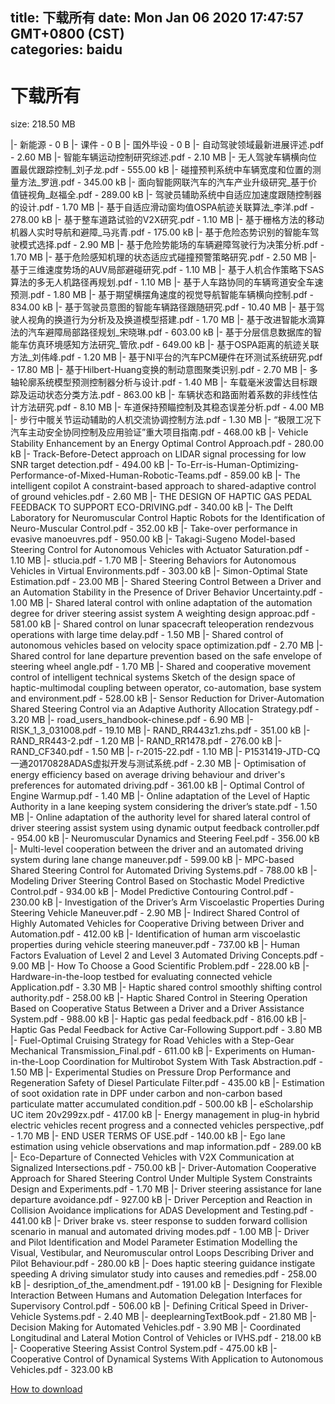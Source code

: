 
title: 下载所有
date: Mon Jan 06 2020 17:47:57 GMT+0800 (CST)    
categories: baidu
---

# 下载所有
size: 218.50 MB
 
 
|- 新能源 - 0 B
|- 课件 - 0 B
|- 国外毕设 - 0 B
|- 自动驾驶领域最新进展评述.pdf - 2.60 MB
|- 智能车辆运动控制研究综述.pdf - 2.10 MB
|- 无人驾驶车辆横向位置最优跟踪控制_刘子龙.pdf - 555.00 kB
|- 碰撞预判系统中车辆宽度和位置的测量方法_罗逍.pdf - 345.00 kB
|- 面向智能网联汽车的汽车产业升级研究_基于价值链视角_赵福全.pdf - 289.00 kB
|- 驾驶员辅助系统中自适应加速度跟随控制器的设计.pdf - 1.70 MB
|- 基于自适应滑动窗均值OSPA航迹关联算法_李洋.pdf - 278.00 kB
|- 基于整车道路试验的V2X研究.pdf - 1.10 MB
|- 基于栅格方法的移动机器人实时导航和避障_马兆青.pdf - 175.00 kB
|- 基于危险态势识别的智能车驾驶模式选择.pdf - 2.90 MB
|- 基于危险势能场的车辆避障驾驶行为决策分析.pdf - 1.70 MB
|- 基于危险感知机理的状态适应式碰撞预警策略研究.pdf - 2.50 MB
|- 基于三维速度势场的AUV局部避碰研究.pdf - 1.10 MB
|- 基于人机合作策略下SAS算法的多无人机路径再规划.pdf - 1.10 MB
|- 基于人车路协同的车辆弯道安全车速预测.pdf - 1.80 MB
|- 基于期望横摆角速度的视觉导航智能车辆横向控制.pdf - 834.00 kB
|- 基于驾驶员意图的智能车辆路径跟随研究.pdf - 10.40 MB
|- 基于驾驶人视角的换道行为分析及及换道模型搭建.pdf - 1.70 MB
|- 基于改进智能水滴算法的汽车避障局部路径规划_宋晓琳.pdf - 603.00 kB
|- 基于分层信息数据库的智能车仿真环境感知方法研究_管欣.pdf - 649.00 kB
|- 基于OSPA距离的航迹关联方法_刘伟峰.pdf - 1.20 MB
|- 基于NI平台的汽车PCM硬件在环测试系统研究.pdf - 17.80 MB
|- 基于Hilbert-Huang变换的制动意图聚类识别.pdf - 2.70 MB
|- 多轴轮廓系统模型预测控制器分析与设计.pdf - 1.40 MB
|- 车载毫米波雷达目标跟踪及运动状态分类方法.pdf - 863.00 kB
|- 车辆状态和路面附着系数的非线性估计方法研究.pdf - 8.10 MB
|- 车道保持预瞄控制及其稳态误差分析.pdf - 4.00 MB
|- 步行中髋关节运动辅助的人机交流协调控制方法.pdf - 1.30 MB
|- “极限工况下汽车主动安全协同控制及应用验证”重大项目指南.pdf - 468.00 kB
|- Vehicle Stability Enhancement by an Energy Optimal Control Approach.pdf - 280.00 kB
|- Track-Before-Detect approach on LIDAR signal processing for low SNR target detection.pdf - 494.00 kB
|- To-Err-is-Human-Optimizing-Performance-of-Mixed-Human-Robotic-Teams.pdf - 859.00 kB
|- The intelligent copilot A constraint-based approach to shared-adaptive control of ground vehicles.pdf - 2.60 MB
|- THE DESIGN OF HAPTIC GAS PEDAL FEEDBACK TO SUPPORT ECO-DRIVING.pdf - 340.00 kB
|- The Delft Laboratory for Neuromuscular Control Haptic Robots for the Identification of Neuro-Muscular Control.pdf - 352.00 kB
|- Take-over performance in evasive manoeuvres.pdf - 950.00 kB
|- Takagi-Sugeno Model-based Steering Control for Autonomous Vehicles with Actuator Saturation.pdf - 1.10 MB
|- stlucia.pdf - 1.70 MB
|- Steering Behaviors for Autonomous Vehicles in Virtual Environments.pdf - 303.00 kB
|- Simon-Optimal State Estimation.pdf - 23.00 MB
|- Shared Steering Control Between a Driver and an Automation Stability in the Presence of Driver Behavior Uncertainty.pdf - 1.00 MB
|- Shared lateral control with online adaptation of the automation degree for driver steering assist system A weighting design approac.pdf - 581.00 kB
|- Shared control on lunar spacecraft teleoperation rendezvous operations with large time delay.pdf - 1.50 MB
|- Shared control of autonomous vehicles based on velocity space optimization.pdf - 2.70 MB
|- Shared control for lane departure prevention based on the safe envelope of steering wheel angle.pdf - 1.70 MB
|- Shared and cooperative movement control of intelligent technical systems Sketch of the design space of haptic-multimodal coupling between operator, co-automation, base system and environment.pdf - 528.00 kB
|- Sensor Reduction for Driver-Automation Shared Steering Control via an Adaptive Authority Allocation Strategy.pdf - 3.20 MB
|- road_users_handbook-chinese.pdf - 6.90 MB
|- RISK_1_3_031008.pdf - 19.10 MB
|- RAND_RR443z1.zhs.pdf - 351.00 kB
|- RAND_RR443-2.pdf - 1.20 MB
|- RAND_RR1478.pdf - 276.00 kB
|- RAND_CF340.pdf - 1.50 MB
|- r-2015-22.pdf - 1.10 MB
|- P1531419-JTD-CQ一通20170828ADAS虚拟开发与测试系统.pdf - 2.30 MB
|- Optimisation of energy efficiency based on average driving behaviour and driver's preferences for automated driving.pdf - 361.00 kB
|- Optimal Control of Engine Warmup.pdf - 1.40 MB
|- Online adaptation of the Level of Haptic Authority in a lane keeping system considering the driver’s state.pdf - 1.50 MB
|- Online adaptation of the authority level for shared lateral control of driver steering assist system using dynamic output feedback controller.pdf - 954.00 kB
|- Neuromuscular Dynamics and Steering Feel.pdf - 356.00 kB
|- Multi-level cooperation between the driver and an automated driving system during lane change maneuver.pdf - 599.00 kB
|- MPC-based Shared Steering Control for Automated Driving Systems.pdf - 788.00 kB
|- Modeling Driver Steering Control Based on Stochastic Model Predictive Control.pdf - 934.00 kB
|- Model Predictive Contouring Control.pdf - 230.00 kB
|- Investigation of the Driver’s Arm Viscoelastic Properties During Steering Vehicle Maneuver.pdf - 2.90 MB
|- Indirect Shared Control of Highly Automated Vehicles for Cooperative Driving between Driver and Automation.pdf - 412.00 kB
|- Identification of human arm viscoelastic properties during vehicle steering maneuver.pdf - 737.00 kB
|- Human Factors Evaluation of Level 2 and Level 3 Automated Driving Concepts.pdf - 9.00 MB
|- How To Choose a Good Scientific Problem.pdf - 228.00 kB
|- Hardware-in-the-loop testbed for evaluating connected vehicle Application.pdf - 3.30 MB
|- Haptic shared control smoothly shifting control authority.pdf - 258.00 kB
|- Haptic Shared Control in Steering Operation Based on Cooperative Status Between a Driver and a Driver Assistance System.pdf - 988.00 kB
|- Haptic gas pedal feedback.pdf - 816.00 kB
|- Haptic Gas Pedal Feedback for Active Car-Following Support.pdf - 3.80 MB
|- Fuel-Optimal Cruising Strategy for Road Vehicles with a Step-Gear Mechanical Transmission_Final.pdf - 611.00 kB
|- Experiments on Human-in-the-Loop Coordination for Multirobot System With Task Abstraction.pdf - 1.50 MB
|- Experimental Studies on Pressure Drop Performance and Regeneration Safety of Diesel Particulate Filter.pdf - 435.00 kB
|- Estimation of soot oxidation rate in DPF under carbon and non-carbon based particulate matter accumulated condition.pdf - 500.00 kB
|- eScholarship UC item 20v299zx.pdf - 417.00 kB
|- Energy management in plug-in hybrid electric vehicles recent progress and a connected vehicles perspective,.pdf - 1.70 MB
|- END USER TERMS OF USE.pdf - 140.00 kB
|- Ego lane estimation using vehicle observations and map information.pdf - 289.00 kB
|- Eco-Departure of Connected Vehicles with V2X Communication at Signalized Intersections.pdf - 750.00 kB
|- Driver-Automation Cooperative Approach for Shared Steering Control Under Multiple System Constraints Design and Experiments.pdf - 1.70 MB
|- Driver steering assistance for lane departure avoidance.pdf - 927.00 kB
|- Driver Perception and Reaction in Collision Avoidance implications for ADAS Development and Testing.pdf - 441.00 kB
|- Driver brake vs. steer response to sudden forward collision scenario in manual and automated driving modes.pdf - 1.00 MB
|- Driver and Pilot Identification and Model Parameter Estimation Modelling the Visual, Vestibular, and Neuromuscular  ontrol Loops Describing Driver and Pilot Behaviour.pdf - 280.00 kB
|- Does haptic steering guidance instigate speeding A driving simulator study into causes and remedies.pdf - 258.00 kB
|- desription_of_the_amendment.pdf - 191.00 kB
|- Designing for Flexible Interaction Between Humans and Automation Delegation Interfaces for Supervisory Control.pdf - 506.00 kB
|- Defining Critical Speed in Driver-Vehicle Systems.pdf - 2.40 MB
|- deeplearningTextBook.pdf - 21.80 MB
|- Decision Making for Automated Vehicles.pdf - 3.90 MB
|- Coordinated Longitudinal and Lateral Motion Control of Vehicles or IVHS.pdf - 218.00 kB
|- Cooperative Steering Assist Control System.pdf - 475.00 kB
|- Cooperative Control of Dynamical Systems With Application to Autonomous Vehicles.pdf - 323.00 kB

[How to download](https://bpcam.bemobtrk.com/go/2ceec3aa-1ca2-46d6-b9ff-aaa5c184517c?jno=3628)